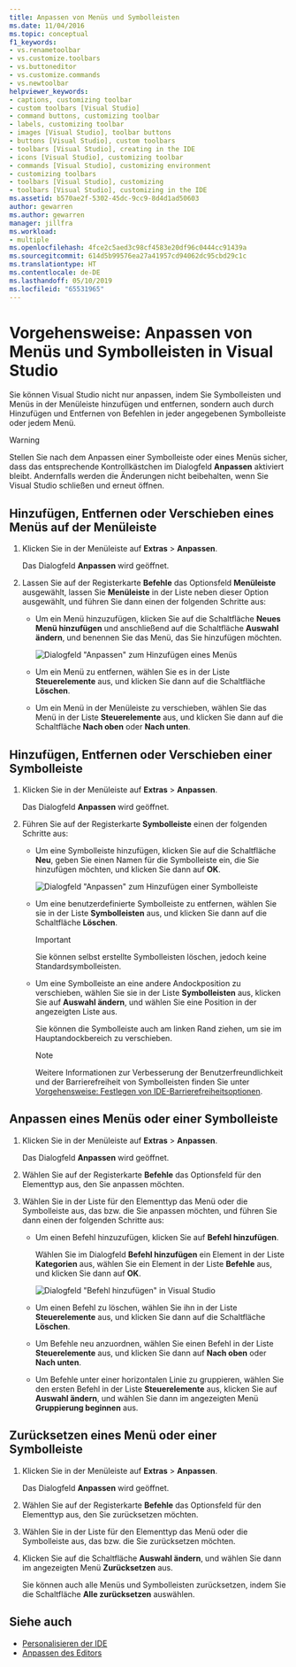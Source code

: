 ```yaml
---
title: Anpassen von Menüs und Symbolleisten
ms.date: 11/04/2016
ms.topic: conceptual
f1_keywords:
- vs.renametoolbar
- vs.customize.toolbars
- vs.buttoneditor
- vs.customize.commands
- vs.newtoolbar
helpviewer_keywords:
- captions, customizing toolbar
- custom toolbars [Visual Studio]
- command buttons, customizing toolbar
- labels, customizing toolbar
- images [Visual Studio], toolbar buttons
- buttons [Visual Studio], custom toolbars
- toolbars [Visual Studio], creating in the IDE
- icons [Visual Studio], customizing toolbar
- commands [Visual Studio], customizing environment
- customizing toolbars
- toolbars [Visual Studio], customizing
- toolbars [Visual Studio], customizing in the IDE
ms.assetid: b570ae2f-5302-45dc-9cc9-8d4d1ad50603
author: gewarren
ms.author: gewarren
manager: jillfra
ms.workload:
- multiple
ms.openlocfilehash: 4fce2c5aed3c98cf4583e20df96c0444cc91439a
ms.sourcegitcommit: 614d5b99576ea27a41957cd94062dc95cbd29c1c
ms.translationtype: HT
ms.contentlocale: de-DE
ms.lasthandoff: 05/10/2019
ms.locfileid: "65531965"
---
```

# <a name="how-to-customize-menus-and-toolbars-in-visual-studio"></a>Vorgehensweise: Anpassen von Menüs und Symbolleisten in Visual Studio

Sie können Visual Studio nicht nur anpassen, indem Sie Symbolleisten und Menüs in der Menüleiste hinzufügen und entfernen, sondern auch durch Hinzufügen und Entfernen von Befehlen in jeder angegebenen Symbolleiste oder jedem Menü.

> [!WARNING]
> Stellen Sie nach dem Anpassen einer Symbolleiste oder eines Menüs sicher, dass das entsprechende Kontrollkästchen im Dialogfeld **Anpassen** aktiviert bleibt. Andernfalls werden die Änderungen nicht beibehalten, wenn Sie Visual Studio schließen und erneut öffnen.

## <a name="add-remove-or-move-a-menu-on-the-menu-bar"></a>Hinzufügen, Entfernen oder Verschieben eines Menüs auf der Menüleiste

1. Klicken Sie in der Menüleiste auf **Extras** > **Anpassen**.

     Das Dialogfeld **Anpassen** wird geöffnet.

2. Lassen Sie auf der Registerkarte **Befehle** das Optionsfeld **Menüleiste** ausgewählt, lassen Sie **Menüleiste** in der Liste neben dieser Option ausgewählt, und führen Sie dann einen der folgenden Schritte aus:

    - Um ein Menü hinzuzufügen, klicken Sie auf die Schaltfläche **Neues Menü hinzufügen** und anschließend auf die Schaltfläche **Auswahl ändern**, und benennen Sie das Menü, das Sie hinzufügen möchten.

        ![Dialogfeld "Anpassen" zum Hinzufügen eines Menüs](../ide/media/addmenu.png)

    - Um ein Menü zu entfernen, wählen Sie es in der Liste **Steuerelemente** aus, und klicken Sie dann auf die Schaltfläche **Löschen**.

    - Um ein Menü in der Menüleiste zu verschieben, wählen Sie das Menü in der Liste **Steuerelemente** aus, und klicken Sie dann auf die Schaltfläche **Nach oben** oder **Nach unten**.

## <a name="add-remove-or-move-a-toolbar"></a>Hinzufügen, Entfernen oder Verschieben einer Symbolleiste

1. Klicken Sie in der Menüleiste auf **Extras** > **Anpassen**.

     Das Dialogfeld **Anpassen** wird geöffnet.

2. Führen Sie auf der Registerkarte **Symbolleiste** einen der folgenden Schritte aus:

    - Um eine Symbolleiste hinzufügen, klicken Sie auf die Schaltfläche **Neu**, geben Sie einen Namen für die Symbolleiste ein, die Sie hinzufügen möchten, und klicken Sie dann auf **OK**.

        ![Dialogfeld "Anpassen" zum Hinzufügen einer Symbolleiste](../ide/media/addtoolbar.png)

    - Um eine benutzerdefinierte Symbolleiste zu entfernen, wählen Sie sie in der Liste **Symbolleisten** aus, und klicken Sie dann auf die Schaltfläche **Löschen**.

        > [!IMPORTANT]
        > Sie können selbst erstellte Symbolleisten löschen, jedoch keine Standardsymbolleisten.

    - Um eine Symbolleiste an eine andere Andockposition zu verschieben, wählen Sie sie in der Liste **Symbolleisten** aus, klicken Sie auf **Auswahl ändern**, und wählen Sie eine Position in der angezeigten Liste aus.

        Sie können die Symbolleiste auch am linken Rand ziehen, um sie im Hauptandockbereich zu verschieben.

        > [!NOTE]
        > Weitere Informationen zur Verbesserung der Benutzerfreundlichkeit und der Barrierefreiheit von Symbolleisten finden Sie unter [Vorgehensweise: Festlegen von IDE-Barrierefreiheitsoptionen](../ide/reference/how-to-set-ide-accessibility-options.md).

## <a name="customizing_menu">Anpassen eines Menüs oder einer Symbolleiste</a>

1. Klicken Sie in der Menüleiste auf **Extras** > **Anpassen**.

    Das Dialogfeld **Anpassen** wird geöffnet.

2. Wählen Sie auf der Registerkarte **Befehle** das Optionsfeld für den Elementtyp aus, den Sie anpassen möchten.

3. Wählen Sie in der Liste für den Elementtyp das Menü oder die Symbolleiste aus, das bzw. die Sie anpassen möchten, und führen Sie dann einen der folgenden Schritte aus:

    - Um einen Befehl hinzuzufügen, klicken Sie auf **Befehl hinzufügen**.

        Wählen Sie im Dialogfeld **Befehl hinzufügen** ein Element in der Liste **Kategorien** aus, wählen Sie ein Element in der Liste **Befehle** aus, und klicken Sie dann auf **OK**.

        ![Dialogfeld "Befehl hinzufügen" in Visual Studio](../ide/media/addcommand.png)

    - Um einen Befehl zu löschen, wählen Sie ihn in der Liste **Steuerelemente** aus, und klicken Sie dann auf die Schaltfläche **Löschen**.

    - Um Befehle neu anzuordnen, wählen Sie einen Befehl in der Liste **Steuerelemente** aus, und klicken Sie dann auf **Nach oben** oder **Nach unten**.

    - Um Befehle unter einer horizontalen Linie zu gruppieren, wählen Sie den ersten Befehl in der Liste **Steuerelemente** aus, klicken Sie auf **Auswahl ändern**, und wählen Sie dann im angezeigten Menü **Gruppierung beginnen** aus.

## <a name="reset-a-menu-or-a-toolbar"></a>Zurücksetzen eines Menü oder einer Symbolleiste

1. Klicken Sie in der Menüleiste auf **Extras** > **Anpassen**.

    Das Dialogfeld **Anpassen** wird geöffnet.

2. Wählen Sie auf der Registerkarte **Befehle** das Optionsfeld für den Elementtyp aus, den Sie zurücksetzen möchten.

3. Wählen Sie in der Liste für den Elementtyp das Menü oder die Symbolleiste aus, das bzw. die Sie zurücksetzen möchten.

4. Klicken Sie auf die Schaltfläche **Auswahl ändern**, und wählen Sie dann im angezeigten Menü **Zurücksetzen** aus.

    Sie können auch alle Menüs und Symbolleisten zurücksetzen, indem Sie die Schaltfläche **Alle zurücksetzen** auswählen.

## <a name="see-also"></a>Siehe auch

- [Personalisieren der IDE](../ide/personalizing-the-visual-studio-ide.md)
- [Anpassen des Editors](../ide/how-to-change-text-case-in-the-editor.md)